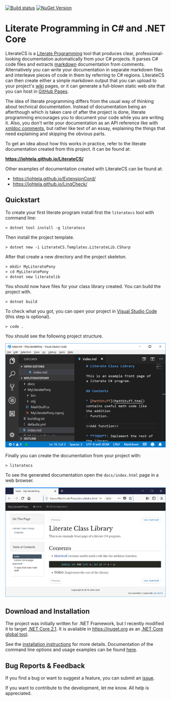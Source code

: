 ﻿[![Build status](https://ci.appveyor.com/api/projects/status/ah34q0i74rjanqpf?svg=true)](https://ci.appveyor.com/project/johtela/literatecs)
[![NuGet Version](https://img.shields.io/nuget/v/LiterateCS.svg)](https://www.nuget.org/packages/LiterateCS)

# Literate Programming in C# and .NET Core

LiterateCS is a [Literate Programming] tool that produces clear, 
professional-looking documentation automatically from your C# projects. 
It parses C# code files and extracts [markdown] documentation from
comments. Alternatively you can write your documentation in separate 
markdown files and interleave pieces of code in them by referring to 
C# regions. LiterateCS can then create either a simple markdown output 
that you can upload to your project's [wiki] pages, or it can generate a 
full-blown static web site that you can host in [GitHub Pages].

The idea of literate programming differs from the usual way of thinking
about technical documentation. Instead of documentation being an afterthough
which is taken care of after the project is done, literate programming encourages 
you to document your code while you are writing it. Also, you don't write your
documentation as an API reference like with [xmldoc comments], but rather 
like text of an essay, explaining the things that need explaining and skipping
the obvious parts.

To get an idea about how this works in practice, refer to the literate 
documentation created from this project. It can be found at:

**<https://johtela.github.io/LiterateCS/>**

Other examples of documentation created with LiterateCS can be found at: 
* <https://johtela.github.io/ExtensionCord/>
* <https://johtela.github.io/LinqCheck/>

## Quickstart

To create your first literate program install first the `literatecs` tool
with command line:

    > dotnet tool install -g literatecs

Then install the project template.

    > dotnet new -i LiterateCS.Templates.LiterateLib.CSharp

After that create a new directory and the project skeleton.

    > mkdir MyLiteratePony
    > cd MyLiteratePony
    > dotnet new literatelib

You should now have files for your class library created. You can
build the project with.

    > dotnet build

To check what you got, you can open your project in [Visual Studio Code]
(this step is optional).

    > code .

You should see the following project structure.

![...VSCode screenshot...](docs/images/LiterateLibInVSCode.png)

Finally you can create the documentation from your project with:

    > literatecs

To see the generated documentation open the `docs/index.html` page in a web browser.

![...Generated docs in browser...](docs/images/DocsForLiterateLib.png)


## Download and Installation

The project was initially written for .NET Framework, but I recently
modified it to target [.NET Core 2.1]. It is available in <https://nuget.org>
as an [.NET Core global tool].

See the [installation instructions] for more details. Documentation of the
command line options and usage examples can be found [here][options].

## Bug Reports & Feedback

If you find a bug or want to suggest a feature, you can submit an [issue].

If you want to contribute to the development, let me know. All help is appreciated.

[Literate Programming]: https://en.wikipedia.org/wiki/Literate_programming
[markdown]: https://en.wikipedia.org/wiki/Markdown
[wiki]: https://help.github.com/articles/about-github-wikis/
[xmldoc comments]: https://docs.microsoft.com/en-us/dotnet/csharp/programming-guide/xmldoc/xml-documentation-comments
[GitHub Pages]: https://pages.github.com/
[Visual Studio Code]: https://code.visualstudio.com/
[.NET Core 2.1]: https://www.microsoft.com/net/download/dotnet-core/2.1#sdk-2.1.300
[.NET Core global tool]: https://docs.microsoft.com/en-us/dotnet/core/tools/global-tools
[installation instructions]: https://johtela.github.io/LiterateCS/Installation.html
[options]: https://johtela.github.io/LiterateCS/LiterateCS/Options.html
[issue]: https://github.com/johtela/LiterateCS/issues